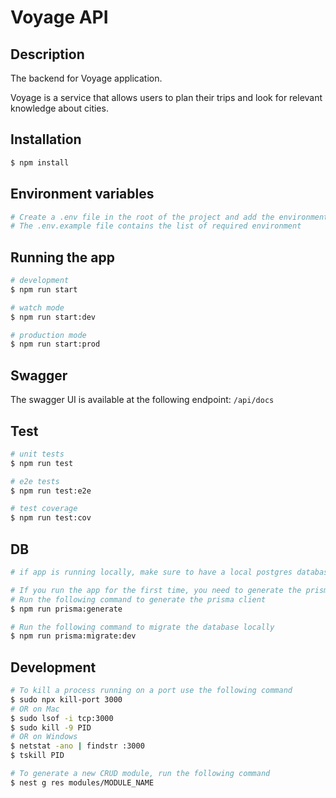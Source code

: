 # Voyage API

## Description

The backend for Voyage application. 

Voyage is a service that allows users to plan their trips and look for relevant knowledge about cities.

## Installation

```bash
$ npm install
```

## Environment variables
```bash
# Create a .env file in the root of the project and add the environment variables
# The .env.example file contains the list of required environment
```

## Running the app

```bash
# development
$ npm run start

# watch mode
$ npm run start:dev

# production mode
$ npm run start:prod
```

## Swagger

The swagger UI is available at the following endpoint: `/api/docs`


## Test

```bash
# unit tests
$ npm run test

# e2e tests
$ npm run test:e2e

# test coverage
$ npm run test:cov
```

## DB

```bash
# if app is running locally, make sure to have a local postgres database running

# If you run the app for the first time, you need to generate the prisma client and migrate the database
# Run the following command to generate the prisma client
$ npm run prisma:generate

# Run the following command to migrate the database locally
$ npm run prisma:migrate:dev
```

## Development

```bash
# To kill a process running on a port use the following command
$ sudo npx kill-port 3000
# OR on Mac
$ sudo lsof -i tcp:3000
$ sudo kill -9 PID
# OR on Windows
$ netstat -ano | findstr :3000
$ tskill PID
```

```bash
# To generate a new CRUD module, run the following command
$ nest g res modules/MODULE_NAME
```